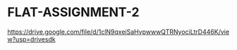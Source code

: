 # FLAT-ASSIGNMENT-2
https://drive.google.com/file/d/1clN9qxeiSaHvpwwwQTRNyociLtrD446K/view?usp=drivesdk
